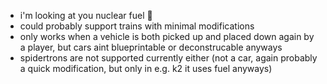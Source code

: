 - i'm looking at you nuclear fuel 👀
- could probably support trains with minimal modifications
- only works when a vehicle is both picked up and placed down again by a player, but cars aint blueprintable or deconstrucable anyways
- spidertrons are not supported currently either (not a car, again probably a quick modification, but only in e.g. k2 it uses fuel anyways)
